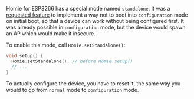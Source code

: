 Homie for ESP8266 has a special mode named `standalone`. It was a [requested feature](https://github.com/marvinroger/homie-esp8266/issues/125) to implement a way not to boot into `configuration` mode on initial boot, so that a device can work without being configured first. It was already possible in `configuration` mode, but the device would spawn an AP which would make it insecure.

To enable this mode, call `Homie.setStandalone()`:

```c++
void setup() {
  Homie.setStandalone(); // before Homie.setup()
  // ...
}
```

To actually configure the device, you have to reset it, the same way you would to go from `normal` mode to `configuration` mode.
